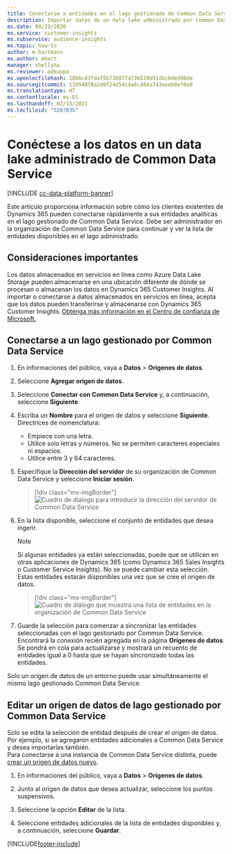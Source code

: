 ```yaml
---
title: Conectarse a entidades en el lago gestionado de Common Data Service
description: Importar datos de un data lake administrado por Common Data Service.
ms.date: 09/29/2020
ms.service: customer-insights
ms.subservice: audience-insights
ms.topic: how-to
author: m-hartmann
ms.author: mhart
manager: shellyha
ms.reviewer: adkuppa
ms.openlocfilehash: 18b6cd3fdaf5b738877a73b520b91dbc6ded40de
ms.sourcegitcommit: 139548f8a2d0f24d54c4a6c404a743eeeb8ef8e0
ms.translationtype: HT
ms.contentlocale: es-ES
ms.lasthandoff: 02/15/2021
ms.locfileid: "5267835"
---
```

# <a name="connect-to-data-in-a-common-data-service-managed-data-lake"></a>Conéctese a los datos en un data lake administrado de Common Data Service

[!INCLUDE [cc-data-platform-banner](../includes/cc-data-platform-banner.md)]

Este artículo proporciona información sobre cómo los clientes existentes de Dynamics 365 pueden conectarse rápidamente a sus entidades analíticas en el lago gestionado de Common Data Service. Debe ser administrador en la organización de Common Data Service para continuar y ver la lista de entidades disponibles en el lago administrado.

## <a name="important-considerations"></a>Consideraciones importantes

Los datos almacenados en servicios en línea como Azure Data Lake Storage pueden almacenarse en una ubicación diferente de dónde se procesan o almacenan los datos en Dynamics 365 Customer Insights. Al importar o conectarse a datos almacenados en servicios en línea, acepta que los datos pueden transferirse y almacenarse con Dynamics 365 Customer Insights. [Obtenga más información en el Centro de confianza de Microsoft.](https://www.microsoft.com/trust-center)

## <a name="connect-to-a-common-data-service-managed-lake"></a>Conectarse a un lago gestionado por Common Data Service

1. En informaciones del público, vaya a **Datos** > **Orígenes de datos**.

2. Seleccione **Agregar origen de datos**.

3. Seleccione **Conectar con Common Data Service** y, a continuación, seleccione **Siguiente**.

4. Escriba un **Nombre** para el origen de datos y seleccione **Siguiente**. Directrices de nomenclatura: 
   - Empiece con una letra.
   - Utilice solo letras y números. No se permiten caracteres especiales ni espacios.
   - Utilice entre 3 y 64 caracteres.

5. Especifique la **Dirección del servidor** de su organización de Common Data Service y seleccione **Iniciar sesión**.

   > [!div class="mx-imgBorder"]
   > ![Cuadro de diálogo para introducir la dirección del servidor de Common Data Service](media/enter-CDS-org-details.png)

6. En la lista disponible, seleccione el conjunto de entidades que desea ingerir.    

   > [!NOTE]
   > Si algunas entidades ya están seleccionadas, puede que se utilicen en otras aplicaciones de Dynamics 365 (como Dynamics 365 Sales Insights o Customer Service Insights). No se puede cambiar esta selección. Estas entidades estarán disponibles una vez que se cree el origen de datos.

   > [!div class="mx-imgBorder"]
   > ![Cuadro de diálogo que muestra una lista de entidades en la organización de Common Data Service](media/select-analytical-entities.png)

7. Guarde la selección para comenzar a sincronizar las entidades seleccionadas con el lago gestionado por Common Data Service. Encontrará la conexión recién agregada en la página **Orígenes de datos**. Se pondrá en cola para actualizarse y mostrará un recuento de entidades igual a 0 hasta que se hayan sincronizado todas las entidades.

Solo un origen de datos de un entorno puede usar simultáneamente el mismo lago gestionado Common Data Service.

## <a name="edit-a-common-data-service-managed-lake-data-source"></a>Editar un origen de datos de lago gestionado por Common Data Service

Solo se edita la selección de entidad después de crear el origen de datos. Por ejemplo, si se agregaron entidades adicionales a Common Data Service y desea importarlas también.    
Para conectarse a una instancia de Common Data Service distinta, puede [crear un origen de datos nuevo](#connect-to-a-common-data-service-managed-lake).

1. En informaciones del público, vaya a **Datos** > **Orígenes de datos**.

2. Junto al origen de datos que desea actualizar, seleccione los puntos suspensivos.

3. Seleccione la opción **Editar** de la lista.

4. Seleccione entidades adicionales de la lista de entidades disponibles y, a continuación, seleccione **Guardar**.


[!INCLUDE[footer-include](../includes/footer-banner.md)]